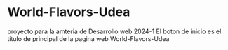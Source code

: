 ﻿# World-Flavors-Udea
 proyecto para la amteria de Desarrollo web 2024-1
 El boton de inicio es el titulo de principal de la pagina web World-Flavors-Udea
